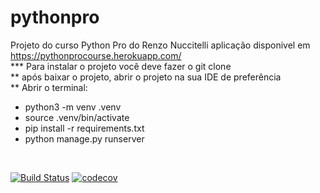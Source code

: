 # pythonpro

Projeto do curso Python Pro do Renzo Nuccitelli
aplicação disponivel em https://pythonprocourse.herokuapp.com/
<br>
*** Para instalar o projeto você deve fazer o git clone 
<br>
** após baixar o projeto, abrir o projeto na sua IDE de preferência
<br>
** Abrir o terminal:
<br>
* python3 -m venv .venv
* source .venv/bin/activate
* pip install -r requirements.txt
* python manage.py runserver
<br>

[![Build Status](https://app.travis-ci.com/pedrokasak/pythonpro.svg?token=xktmnEyZWoKd5RxeaEAZ&branch=master)](https://app.travis-ci.com/pedrokasak/pythonpro)
[![codecov](https://codecov.io/gh/pedrokasak/pythonpro/branch/master/graph/badge.svg?token=UDFAT8P3DR)](https://codecov.io/gh/pedrokasak/pythonpro)
